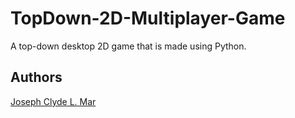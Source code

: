 # TopDown-2D-Multiplayer-Game
A top-down desktop 2D game that is made using Python.

## Authors
[Joseph Clyde L. Mar](https://github.com/JCMar)
